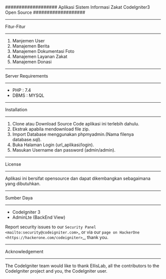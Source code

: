###################
Aplikasi Sistem Informasi Zakat CodeIgniter3 Open Source
###################

*******************
Fitur-Fitur
*******************

1. Manjemen User
2. Manajemen Berita
2. Manajemen Dokumentasi Foto
3. Manajemen Layanan Zakat
4. Manajemen Donasi

*******************
Server Requirements
*******************

- PHP : 7.4
- DBMS : MYSQL

************
Installation
************

1. Clone atau Download Source Code aplikasi ini terlebih dahulu.
2. Ekstrak apabila mendownload file zip.
3. Import Database menggunakan phpmyadmin.(Nama filenya database.sql).
3. Buka Halaman Login (url_aplikasi/login).
4. Masukan Username dan password (admin/admin).

*******
License
*******

Aplikasi ini bersifat opensource dan dapat dikembangkan sebagaimana yang dibutuhkan.

*********
Sumber Daya
*********

- CodeIgniter 3
- AdminLte (BackEnd View)

Report security issues to our `Security Panel <mailto:security@codeigniter.com>`_
or via our `page on HackerOne <https://hackerone.com/codeigniter>`_, thank you.

***************
Acknowledgement
***************

The CodeIgniter team would like to thank EllisLab, all the
contributors to the CodeIgniter project and you, the CodeIgniter user.
